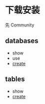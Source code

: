 # 下载安装
先 Community


## databases
* show  
* use
* [create](https://dev.mysql.com/doc/refman/8.0/en/create-database.html)

## tables
* show
* [create](https://dev.mysql.com/doc/refman/8.0/en/create-database.html)


